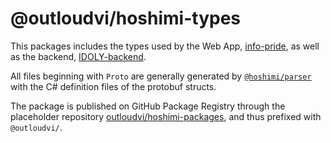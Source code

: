 # @outloudvi/hoshimi-types

This packages includes the types used by the Web App, [info-pride](https://github.com/outloudvi/info-pride), as well as the backend, [IDOLY-backend](https://github.com/MalitsPlus/IDOLY-Backend).

All files beginning with `Proto` are generally generated by [`@hoshimi/parser`](https://github.com/MalitsPlus/IDOLY-Backend/tree/master/packages/parser) with the C# definition files of the protobuf structs.

The package is published on GitHub Package Registry through the placeholder repository [outloudvi/hoshimi-packages](https://github.com/outloudvi/hoshimi-packages), and thus prefixed with `@outloudvi/`.